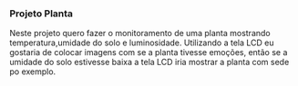 ### Projeto Planta

Neste projeto quero fazer o monitoramento de uma planta mostrando temperatura,umidade do solo e luminosidade.
Utilizando a tela LCD eu gostaria de colocar imagens com se a planta tivesse emoções, então se a umidade do solo estivesse baixa
a tela LCD iria mostrar a planta com sede po exemplo.
